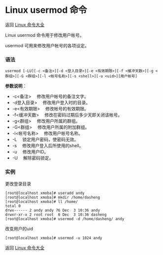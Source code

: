# Linux usermod 命令

返回 [Linux 命令大全](https://ahuang007.github.com/Linux-Command)

Linux usermod 命令用于修改用户帐号。

usermod 可用来修改用户帐号的各项设定。

### 语法

```
usermod [-LU][-c <备注>][-d <登入目录>][-e <有效期限>][-f <缓冲天数>][-g <群组>][-G <群组>][-l <帐号名称>][-s <shell>][-u <uid>][用户帐号]
```

**参数说明**：

- -c<备注> 　修改用户帐号的备注文字。
- -d登入目录> 　修改用户登入时的目录。
- -e<有效期限> 　修改帐号的有效期限。
- -f<缓冲天数> 　修改在密码过期后多少天即关闭该帐号。
- -g<群组> 　修改用户所属的群组。
- -G<群组> 　修改用户所属的附加群组。
- -l<帐号名称> 　修改用户帐号名称。
- -L 　锁定用户密码，使密码无效。
- -s<shell> 　修改用户登入后所使用的shell。
- -u<uid> 　修改用户ID。
- -U 　解除密码锁定。

### 实例

更改登录目录

```
[root@localhost xmoba]# useradd andy
[root@localhost xmoba]# mkdir /home/dasheng
[root@localhost xmoba]# ll /home/
total 0
drwx------ 2 andy andy 76 Dec  3 10:36 andy
drwxr-xr-x 2 root root  6 Dec  3 10:36 dasheng
[root@localhost xmoba]# usermod -d /home/dasheng/ andy
```

改变用户的uid

```
[root@localhost xmoba]# usermod -u 1024 andy
```

返回 [Linux 命令大全](https://ahuang007.github.com/Linux-Command)